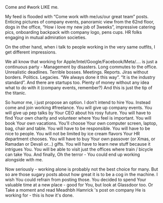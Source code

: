
Come and #work LIKE me.

My feed is flooded with “Come work with me/us/our great team” posts. Enticing pictures of company events, panoramic view from the 62nd floor, dogs in the office, “How i love my new job of 3weeks”, impressive catering pics, onboarding backpack with company logo, pens cups. HR folks engaging in mutual admiration societies.

On the other hand, when i talk to people working in the very same outfits, I get different impressions.

We all know that working for Apple/Intel/Google/Facebook/Meta/…. is just a continuous party -
Management by disasters. Long commutes to the office. Unrealistic deadlines. Terrible bosses. Meetings. Reports. Jiras without borders. Politics. Legacies. “We always done it this way”. “It is the industry standard”.
And there are startups too. Plenty of money without any idea what to do with it (company events, remember?) And this is just the tip of the titanic.

So humor me, i just propose an option. I don’t intend to hire You. Instead come and join working #freelance. You will give up company events. You will give up pep talks by Your CEO about his rosy future. You will have to find Your own charity and volunteer where You feel is important. You will book Your own vacations. You’ll choose Your own computer screen, laptop, bag, chair and table. You will have to be responsible. You will have to be nice to people. You will not be limited by ice cream flavors Your HR department chooses. You will have to buy Your own passover (or Xmas, or Ramadan or Devali or…) gifts. You will have to learn new stuff because it intrigues You. You will be able to visit just the offices where train / bicycle can take You.
And finally, Oh the terror - You could end up working alongside with me.

Now seriously - working alone is probably not the best choice for many. But so are those sugary posts about how great it is to be a cog in the machine. I wish You could refrain from posting those. You decided to spend Your valuable time at a new place - good for You, but look at Glassdoor too.
Or Take a moment and read Meadhbh Hamrick 's post on company He is working for - this is how it's done.
